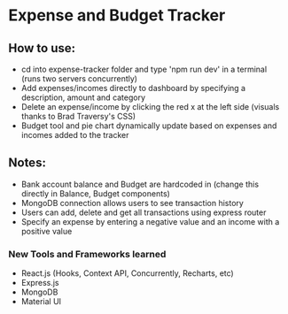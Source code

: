 # Expense and Budget Tracker

## How to use:
- cd into expense-tracker folder and type 'npm run dev' in a terminal (runs two servers concurrently)
- Add expenses/incomes directly to dashboard by specifying a description, amount and category
- Delete an expense/income by clicking the red x at the left side (visuals thanks to Brad Traversy's CSS)
- Budget tool and pie chart dynamically update based on expenses and incomes added to the tracker

## Notes:
- Bank account balance and Budget are hardcoded in (change this directly in Balance, Budget components)
- MongoDB connection allows users to see transaction history
- Users can add, delete and get all transactions using express router
- Specify an expense by entering a negative value and an income with a positive value

### New Tools and Frameworks learned
- React.js (Hooks, Context API, Concurrently, Recharts, etc)
- Express.js
- MongoDB
- Material UI
